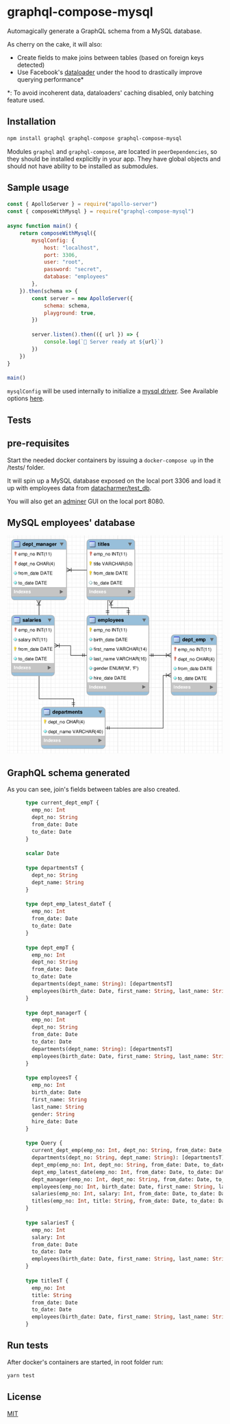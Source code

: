 # graphql-compose-mysql

Automagically generate a GraphQL schema from a MySQL database.

As cherry on the cake, it will also:
* Create fields to make joins between tables (based on foreign keys detected)
* Use Facebook's [dataloader](https://github.com/facebook/dataloader) under the hood to drastically improve querying performance*

*: To avoid incoherent data, dataloaders' caching disabled, only batching feature used.

## Installation

```bash
npm install graphql graphql-compose graphql-compose-mysql
```

Modules `graphql` and `graphql-compose`, are located in `peerDependencies`, so they should be installed explicitly in your app. They have global objects and should not have ability to be installed as submodules.

## Sample usage

```js
const { ApolloServer } = require("apollo-server")
const { composeWithMysql } = require("graphql-compose-mysql")

async function main() {
    return composeWithMysql({
        mysqlConfig: {
            host: "localhost",
            port: 3306,
            user: "root",
            password: "secret",
            database: "employees"
        },
    }).then(schema => {
        const server = new ApolloServer({
            schema: schema,
            playground: true,
        })

        server.listen().then(({ url }) => {
            console.log(`🚀 Server ready at ${url}`)
        })
    })
}

main()
```

`mysqlConfig` will be used internally to initialize a [mysql driver](https://github.com/mysqljs/mysql). See Available options [here](https://github.com/mysqljs/mysql#connection-options).

## Tests
## pre-requisites
Start the needed docker containers by issuing a `docker-compose up` in the /tests/ folder.

It will spin up a MySQL database exposed on the local port 3306 and load it up with employees data from [datacharmer/test_db](
https://github.com/datacharmer/test_db).

You will also get an [adminer](https://www.adminer.org/) GUI on the local port 8080.

## MySQL employees' database
![emp_erd.png](emp_erd.png)

## GraphQL schema generated
As you can see, join's fields between tables are also created.

```GraphQL
      type current_dept_empT {
        emp_no: Int
        dept_no: String
        from_date: Date
        to_date: Date
      }
      
      scalar Date
      
      type departmentsT {
        dept_no: String
        dept_name: String
      }
      
      type dept_emp_latest_dateT {
        emp_no: Int
        from_date: Date
        to_date: Date
      }
      
      type dept_empT {
        emp_no: Int
        dept_no: String
        from_date: Date
        to_date: Date
        departments(dept_name: String): [departmentsT]
        employees(birth_date: Date, first_name: String, last_name: String, gender: String, hire_date: Date): [employeesT]
      }
      
      type dept_managerT {
        emp_no: Int
        dept_no: String
        from_date: Date
        to_date: Date
        departments(dept_name: String): [departmentsT]
        employees(birth_date: Date, first_name: String, last_name: String, gender: String, hire_date: Date): [employeesT]
      }
      
      type employeesT {
        emp_no: Int
        birth_date: Date
        first_name: String
        last_name: String
        gender: String
        hire_date: Date
      }
      
      type Query {
        current_dept_emp(emp_no: Int, dept_no: String, from_date: Date, to_date: Date): [current_dept_empT]
        departments(dept_no: String, dept_name: String): [departmentsT]
        dept_emp(emp_no: Int, dept_no: String, from_date: Date, to_date: Date): [dept_empT]
        dept_emp_latest_date(emp_no: Int, from_date: Date, to_date: Date): [dept_emp_latest_dateT]
        dept_manager(emp_no: Int, dept_no: String, from_date: Date, to_date: Date): [dept_managerT]
        employees(emp_no: Int, birth_date: Date, first_name: String, last_name: String, gender: String, hire_date: Date): [employeesT]
        salaries(emp_no: Int, salary: Int, from_date: Date, to_date: Date): [salariesT]
        titles(emp_no: Int, title: String, from_date: Date, to_date: Date): [titlesT]
      }
      
      type salariesT {
        emp_no: Int
        salary: Int
        from_date: Date
        to_date: Date
        employees(birth_date: Date, first_name: String, last_name: String, gender: String, hire_date: Date): [employeesT]
      }
      
      type titlesT {
        emp_no: Int
        title: String
        from_date: Date
        to_date: Date
        employees(birth_date: Date, first_name: String, last_name: String, gender: String, hire_date: Date): [employeesT]
      }
```

## Run tests
After docker's containers are started, in root folder run:
```bash
yarn test
```

## License

[MIT](LICENSE.md)